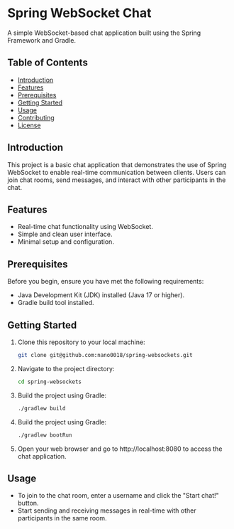 # Spring WebSocket Chat

A simple WebSocket-based chat application built using the Spring Framework and Gradle.

## Table of Contents

- [Introduction](#introduction)
- [Features](#features)
- [Prerequisites](#prerequisites)
- [Getting Started](#getting-started)
- [Usage](#usage)
- [Contributing](#contributing)
- [License](#license)

## Introduction

This project is a basic chat application that demonstrates the use of Spring WebSocket to enable real-time communication between clients. Users can join chat rooms, send messages, and interact with other participants in the chat.

## Features

- Real-time chat functionality using WebSocket.
- Simple and clean user interface.
- Minimal setup and configuration.

## Prerequisites

Before you begin, ensure you have met the following requirements:

- Java Development Kit (JDK) installed (Java 17 or higher).
- Gradle build tool installed.

## Getting Started

1. Clone this repository to your local machine:

   ```bash
   git clone git@github.com:nano0018/spring-websockets.git
   
2. Navigate to the project directory:

   ```bash
   cd spring-websockets

3. Build the project using Gradle:

   ```bash
   ./gradlew build

4. Build the project using Gradle:

   ```bash
   ./gradlew bootRun

5. Open your web browser and go to http://localhost:8080 to access the chat application.

## Usage
- To join to the chat room, enter a username and click the "Start chat!" button.
- Start sending and receiving messages in real-time with other participants in the same room.
   
